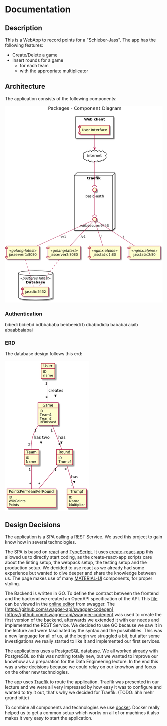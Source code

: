# Documentation

## Description

This is a WebApp to record points for a "Schieber-Jass". The app has the following features: 

* Create/Delete a game
* Insert rounds for a game 
  * for each team 
  * with the appropriate multiplicator

## Architecture

The application consists of the following components:

![image-20200505115328400](./Docu.assets/image-20200505115328400.png)

### Authentication

bibedi bidiebd bdbbababa bebbeeidi b dbabbdidia bababai aiaib abaabbaiabai

### ERD

The database design follows this erd: 

![erd](./Docu.assets/erd.png)

## Design Decisions

The application is a SPA calling a REST Service. We used this project to gain know how in several technologies. 

The SPA is based on [react](https://reactjs.org/) and [TypeScript](https://www.typescriptlang.org/). It uses [create-react-app](https://github.com/facebook/create-react-app) this allowed us to directly start coding, as the create-react-app scripts care about the linting setup, the webpack setup, the testing setup and the production setup. We decided to use react as we already had some experience but wanted to dive deeper and share the knowledge between us. The page makes use of many [MATERIAL-UI](https://material-ui.com/) components, for proper styling.

The Backend is written in GO. To define the contract between the frontend and the backend we created an OpenAPI specification of the API. This [file](./swagger.yaml) can be viewed in the [online editor](https://editor.swagger.io) from swagger. The [https://github.com/swagger-api/swagger-codegen](https://github.com/swagger-api/swagger-codegen) was used to create the first version of the backend, afterwards we extended it with our needs and implemented the REST Service. We decided to use GO because we saw it in the lecture and were fascinated by the syntax and the possibilities. This was a new language for all of us, at the begin we struggled a bit, but after some investigations we really started to like it and implemented our first services. 

The applications uses a [PostgreSQL](https://www.postgresql.org/) database. We all worked already with PostgreSQL so this was nothing totally new, but we wanted to improve our knowhow as a preparation for the Data Engineering lecture. In the end this was a wise decisions because we could relay on our knowhow and focus on the other new technologies.

The app uses [Traefik](https://docs.traefik.io/) to route the application. Traefik was presented in our lecture and we were all very impressed by how easy it was to configure and wanted to try it out, that's why we decided for Traefik. (TODO: ähh mehr gründ bitte)

To combine all components and technologies we use [docker](https://www.docker.com/). Docker really helped us to get a common setup which works on all of or machines it also makes it very easy to start the application.